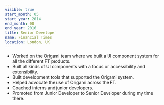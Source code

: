 ```yaml
---
visible: true
start_month: 05
start_year: 2014
end_month: 08
end_year: 2016
title: Senior Developer
name: Financial Times
location: London, UK
---
```

- Worked on the Origami team where we built a UI component system for all the different FT products.
- Built all kinds of UI components with a focus on accessibility and extensibility.
- Built development tools that supported the Origami system.
- Helped advocate the use of Origami across the FT.
- Coached interns and junior developers.
- Promoted from Junior Developer to Senior Developer during my time there.